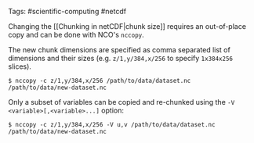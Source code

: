Tags: #scientific-computing #netcdf

Changing the [[Chunking in netCDF|chunk size]] requires an out-of-place copy and can be done with NCO's `nccopy`.

The new chunk dimensions are specified as comma separated list of dimensions and their sizes (e.g. `z/1,y/384,x/256` to specify `1x384x256` slices).

```shell
$ nccopy -c z/1,y/384,x/256 /path/to/data/dataset.nc /path/to/data/new-dataset.nc
```

Only a subset of variables can be copied and re-chunked using the `-V <variable>[,<variable>...]` option:

```shell
$ nccopy -c z/1,y/384,x/256 -V u,v /path/to/data/dataset.nc /path/to/data/new-dataset.nc
```
